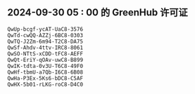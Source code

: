 ## 2024-09-30 05 : 00 的 GreenHub 许可证
```
QwUp-bcgf-ycAT-UaC8-3576
QwTd-cwQQ-AZZj-6BC8-0303
QwTQ-J2Zm-6m94-T2C8-DA75
QwSf-Ahdv-4ttv-IRC8-8061
QwSO-NTtS-xCDD-tFC8-AEFF
QwQt-EriY-qOAv-uwC8-B899
QwIK-tdta-0v3U-T6C8-49F0
QwHf-tbmU-a7Qb-I6C8-6B08
QwHa-P3Ex-5Ks6-bDC8-C5AF
QwHX-5b01-rLKG-roC8-D4C0
```
